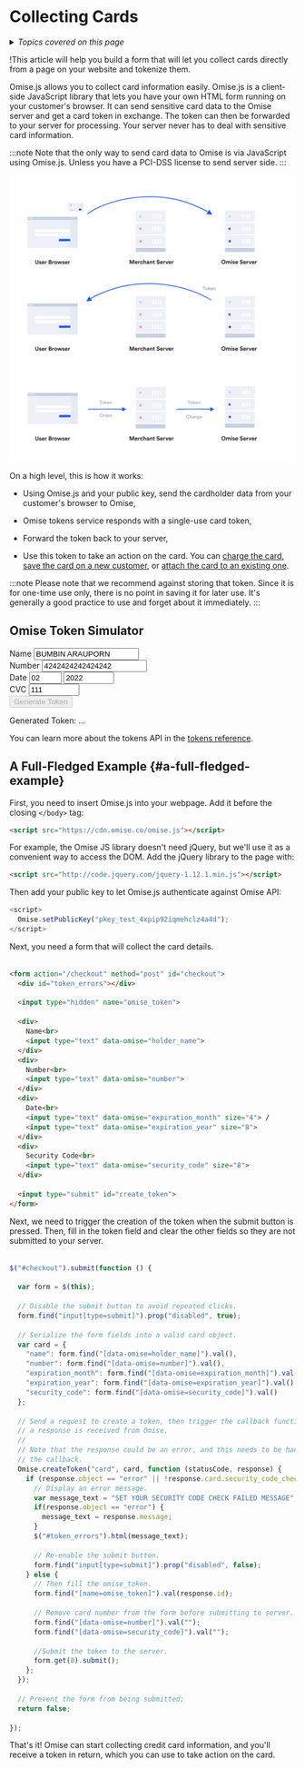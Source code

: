 ---
---
# Collecting Cards
<details>
  <summary><em>Topics covered on this page</em></summary>

- [A full-fledged example](#a-full-fledged-example)


</details>


!This article will help you build a form that will let you collect cards directly from a page on your website and tokenize them.

Omise.js allows you to collect card information easily. Omise.js is a client-side JavaScript library that lets you have your own HTML form running on your customer's browser. It can send sensitive card data to the Omise server and get a card token in exchange. The token can then be forwarded to your server for processing. Your server never has to deal with sensitive card information.

:::note
Note that the only way to send card data to Omise is via JavaScript using Omise.js. Unless you have a PCI-DSS license to send server side.
:::

![small_token](/img/small_token@2x.jpg)

On a high level, this is how it works:

- Using Omise.js and your public key, send the cardholder data from your customer's browser to Omise,

- Omise tokens service responds with a single-use card token,

- Forward the token back to your server,

- Use this token to take an action on the card. You can [charge the card](/charges-api#create-a-charge), [save the card on a new customer](/customers-api#create-a-customer), or [attach the card to an existing one](/customers-api#update-a-customer).

:::note
Please note that we recommend against storing that token. Since it is for one-time use only, there is no point in saving it for later use. It's generally a good practice to use and forget about it immediately.
:::

## Omise Token Simulator

<div className="card-block">
    <form
      action="/checkout"
      method="post"
      id="checkout"
      className="card-form"
      data-gtm-form-interact-id="0"
      style={{ opacity: 1 }}
    >
      <input type="hidden" name="omise_token" />
      <div className="row">
        <label>Name</label>
        <input type="text" data-omise="holder_name" value="BUMBIN ARAUPORN" data-gtm-form-interact-field-id="0" />
      </div>
      <div className="row">
        <label>Number</label>
        <input type="text" data-omise="number" value="4242424242424242" />
      </div>
      <div className="row">
        <label>Date</label>
        <input type="text" data-omise="expiration_month" size="4" value="02" />
        <input type="text" data-omise="expiration_year" size="8" value="2022" />
      </div>
      <div className="row">
        <label>CVC</label>
        <input type="text" data-omise="security_code" size="8" value="111" />
      </div>
      <div className="row card-form-submit-row">
        <input type="submit" id="create_token" value="Generate Token" className="PrimaryButton" disabled />
      </div>
    </form>
</div>



Generated Token: ...

You can learn more about the tokens API in the [tokens reference](/tokens-api).


## A Full-Fledged Example {#a-full-fledged-example}



First, you need to insert Omise.js into your webpage. Add it before the closing `</body>` tag:

```html
<script src="https://cdn.omise.co/omise.js"></script>
```

For example, the Omise JS library doesn't need jQuery, but we'll use it as a convenient way to access the DOM. Add the jQuery library to the page with:

```html
<script src="http://code.jquery.com/jquery-1.12.1.min.js"></script>
```

Then add your public key to let Omise.js authenticate against Omise API:

```javascript
<script>
  Omise.setPublicKey("pkey_test_4xpip92iqmehclz4a4d");
</script>
```

Next, you need a form that will collect the card details.

```html

<form action="/checkout" method="post" id="checkout">
  <div id="token_errors"></div>

  <input type="hidden" name="omise_token">

  <div>
    Name<br>
    <input type="text" data-omise="holder_name">
  </div>
  <div>
    Number<br>
    <input type="text" data-omise="number">
  </div>
  <div>
    Date<br>
    <input type="text" data-omise="expiration_month" size="4"> /
    <input type="text" data-omise="expiration_year" size="8">
  </div>
  <div>
    Security Code<br>
    <input type="text" data-omise="security_code" size="8">
  </div>

  <input type="submit" id="create_token">
</form>


```

Next, we need to trigger the creation of the token when the submit button is pressed. Then, fill in the token field and clear the other fields so they are not submitted to your server.

```javascript

$("#checkout").submit(function () {

  var form = $(this);

  // Disable the submit button to avoid repeated clicks.
  form.find("input[type=submit]").prop("disabled", true);

  // Serialize the form fields into a valid card object.
  var card = {
    "name": form.find("[data-omise=holder_name]").val(),
    "number": form.find("[data-omise=number]").val(),
    "expiration_month": form.find("[data-omise=expiration_month]").val(),
    "expiration_year": form.find("[data-omise=expiration_year]").val(),
    "security_code": form.find("[data-omise=security_code]").val()
  };

  // Send a request to create a token, then trigger the callback function once
  // a response is received from Omise.
  //
  // Note that the response could be an error, and this needs to be handled within
  // the callback.
  Omise.createToken("card", card, function (statusCode, response) {
    if (response.object == "error" || !response.card.security_code_check) {
      // Display an error message.
      var message_text = "SET YOUR SECURITY CODE CHECK FAILED MESSAGE";
      if(response.object == "error") {
        message_text = response.message;
      }
      $("#token_errors").html(message_text);

      // Re-enable the submit button.
      form.find("input[type=submit]").prop("disabled", false);
    } else {
      // Then fill the omise_token.
      form.find("[name=omise_token]").val(response.id);

      // Remove card number from the form before submitting to server.
      form.find("[data-omise=number]").val("");
      form.find("[data-omise=security_code]").val("");

      //Submit the token to the server.
      form.get(0).submit();
    };
  });

  // Prevent the form from being submitted;
  return false;

});

```
That's it! Omise can start collecting credit card information, and you'll receive a token in return, which you can use to take action on the card.